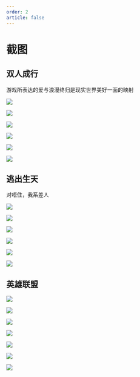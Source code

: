```yaml
---
order: 2
article: false
---
```


# 截图

## 双人成行

游戏所表达的爱与浪漫终归是现实世界美好一面的映射

![](https://img.sherry4869.com/blog/game/ittakestwo/img_1.jpg)

![](https://img.sherry4869.com/blog/game/ittakestwo/img_2.jpg)

![](https://img.sherry4869.com/blog/game/ittakestwo/img_3.jpg)

![](https://img.sherry4869.com/blog/game/ittakestwo/img_4.jpg)

![](https://img.sherry4869.com/blog/game/ittakestwo/img_5.jpg)

![](https://img.sherry4869.com/blog/game/ittakestwo/img_6.jpg)

## 逃出生天

对唔住，我系差人

![](https://img.sherry4869.com/blog/game/awayout/img.jpg)

![](https://img.sherry4869.com/blog/game/awayout/img_2.jpg)

![](https://img.sherry4869.com/blog/game/awayout/img_3.jpg)

![](https://img.sherry4869.com/blog/game/awayout/img_4.jpg)

![](https://img.sherry4869.com/blog/game/awayout/img_5.jpg)

![](https://img.sherry4869.com/blog/game/awayout/img_6.jpg)

## 英雄联盟

![](https://img.sherry4869.com/blog/game/lol/img_7.png)

![](https://img.sherry4869.com/blog/game/lol/img_2.jpg)

![](https://img.sherry4869.com/blog/game/lol/img_1.png)

![](https://img.sherry4869.com/blog/game/lol/img_3.png)

![](https://img.sherry4869.com/blog/game/lol/img_4.png)

![](https://img.sherry4869.com/blog/game/lol/img_5.png)

![](https://img.sherry4869.com/blog/game/lol/img_6.png)